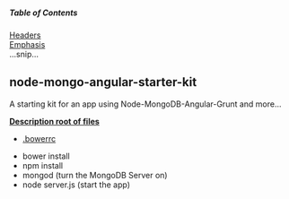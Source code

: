 ##### Table of Contents  
[Headers](#headers)  
[Emphasis](#emphasis)  
...snip...    
<a name="headers"/>

## node-mongo-angular-starter-kit
A starting kit for an app using Node-MongoDB-Angular-Grunt and more...

**[Description root of files](#headers)**
* [.bowerrc](#bowerrc)
- bower install
- npm install
- mongod (turn the MongoDB Server on)
- node server.js (start the app)



<a name="bowerrc"/>
